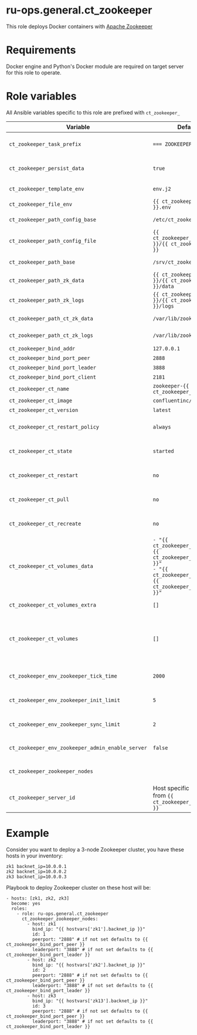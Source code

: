 # ru-ops.general.ct_zookeeper
This role deploys Docker containers with [Apache Zookeeper](https://zookeeper.apache.org)

# Requirements
Docker engine and Python's Docker module are required on target server for this role to operate.  

# Role variables
All Ansible variables specific to this role are prefixed with `ct_zookeeper_`  

| Variable | Default value | Description |
|----------|---------------|-------------|
| `ct_zookeeper_task_prefix` | `=== ZOOKEEPER CT ===` | Prefix in task names to ease reasdability of playbook's output |
| `ct_zookeeper_persist_data` | `true` | Set flag to `false` to disable persistent volumes mounted to container |
| `ct_zookeeper_template_env` | `env.j2` | Jinja2 template for env file used by container |
| `ct_zookeeper_file_env` | `{{ ct_zookeeper_ct_name }}.env` | Env file filename on host |
| `ct_zookeeper_path_config_base` | `/etc/ct_zookeeper` | Directory where env files are stored, one per container |
| `ct_zookeeper_path_config_file` | `{{ ct_zookeeper_path_config_base }}/{{ ct_zookeeper_file_env }}` | Full path to container's env file |
| `ct_zookeeper_path_base` | `/srv/ct_zookeeper` | Directory for persistent volumes mounted to container |
| `ct_zookeeper_path_zk_data` | `{{ ct_zookeeper_path_base }}/{{ ct_zookeeper_ct_name }}/data` | Persistent volume for Zookeeper data |
| `ct_zookeeper_path_zk_logs` | `{{ ct_zookeeper_path_base }}/{{ ct_zookeeper_ct_name }}/logs` | Persistent volume for Zookeeper logs |
| `ct_zookeeper_path_ct_zk_data` | `/var/lib/zookeeper/data` | Path to data directory inside container |
| `ct_zookeeper_path_ct_zk_logs` | `/var/lib/zookeeper/log` | Path to transaction logs directory inside container |
| `ct_zookeeper_bind_addr` | `127.0.0.1` | IP address Zookeeper binds to |
| `ct_zookeeper_bind_port_peer` | `2888` | Peer port |
| `ct_zookeeper_bind_port_leader` | `3888` | Leader election port |
| `ct_zookeeper_bind_port_client` | `2181` | Client connections port |
| `ct_zookeeper_ct_name` | `zookeeper-{{ ct_zookeeper_server_id }}` | Container name |
| `ct_zookeeper_ct_image` | `confluentinc/cp-zookeeper` | Docker image |
| `ct_zookeeper_ct_version` | `latest` | Docker image version |
| `ct_zookeeper_ct_restart_policy` | `always` | `restart_policy` property passed to Ansible's `docker_container` module |
| `ct_zookeeper_ct_state` | `started` | `state` property passed to Ansible's `docker_container` module |
| `ct_zookeeper_ct_restart` | `no` | `restart` property passed to Ansible's `docker_container` module |
| `ct_zookeeper_ct_pull` | `no` | `pull` property passed to Ansible's `docker_container` module |
| `ct_zookeeper_ct_recreate` | `no` | `recreate` property passed to Ansible's `docker_container` module |
| `ct_zookeeper_ct_volumes_data` | `- "{{ ct_zookeeper_path_zk_data }}:{{ ct_zookeeper_path_ct_zk_data }}"`<br/>`- "{{ ct_zookeeper_path_zk_logs }}:{{ ct_zookeeper_path_ct_zk_logs }}"` | Persistent volumes mounted by default when `ct_zookeeper_persist_data` is true |
| `ct_zookeeper_ct_volumes_extra` | `[]` | Variable allows to mount arbitrary volumes to container |
| `ct_zookeeper_ct_volumes` | `[]` | List of volumes mounted to container, if `ct_zookeeper_persist_data` is true equals to sum of `ct_zookeeper_ct_volumes_data` and `ct_zookeeper_ct_volumes_extra` |
| `ct_zookeeper_env_zookeeper_tick_time` | `2000` | Value of environment variable `ZOOKEEPER_TICK_TIME` passed to container in env file |
| `ct_zookeeper_env_zookeeper_init_limit` | `5` | Value of environment variable `ZOOKEEPER_INIT_LIMIT` passed to container in env file |
| `ct_zookeeper_env_zookeeper_sync_limit` | `2` | Value of environment variable `ZOOKEEPER_SYNC_LIMIT` passed to container in env file |
| `ct_zookeeper_env_zookeeper_admin_enable_server` | `false` | Value of environment variable `ZOOKEEPER_ADMIN_ENABLE_SERVER` passed to container in env file |
| `ct_zookeeper_zookeeper_nodes` |  | List of zookeeper nodes to form a cluster, see example section |
| `ct_zookeeper_server_id` | Host specific value inherited from `{{ ct_zookeeper_zookeeper_nodes }}` | Zookeeper server ID |

# Example
Consider you want to deploy a 3-node Zookeeper cluster, you have these hosts in your inventory:  
```
zk1 backnet_ip=10.0.0.1
zk2 backnet_ip=10.0.0.2
zk3 backnet_ip=10.0.0.3
```
Playbook to deploy Zookeeper cluster on these host will be:
```
- hosts: [zk1, zk2, zk3]
  become: yes
  roles:
    - role: ru-ops.general.ct_zookeeper
      ct_zookeeper_zookeeper_nodes:
        - host: zk1
          bind_ip: "{{ hostvars['zk1'].backnet_ip }}"
          id: 1
          peerport: "2888" # if not set defaults to {{ ct_zookeeper_bind_port_peer }}
          leaderport: "3888" # if not set defaults to {{ ct_zookeeper_bind_port_leader }}
        - host: zk2
          bind_ip: "{{ hostvars['zk2'].backnet_ip }}"
          id: 2
          peerport: "2888" # if not set defaults to {{ ct_zookeeper_bind_port_peer }}
          leaderport: "3888" # if not set defaults to {{ ct_zookeeper_bind_port_leader }}
        - host: zk3
          bind_ip: "{{ hostvars['zk13'].backnet_ip }}"
          id: 3
          peerport: "2888" # if not set defaults to {{ ct_zookeeper_bind_port_peer }}
          leaderport: "3888" # if not set defaults to {{ ct_zookeeper_bind_port_leader }}
```
